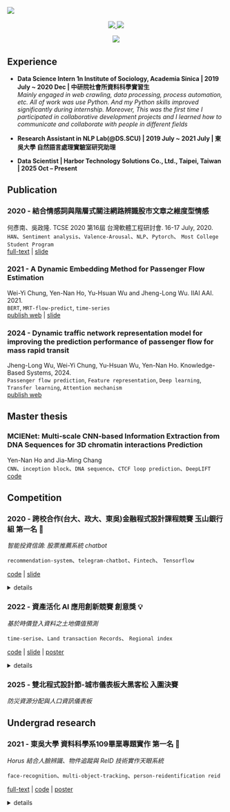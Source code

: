 ![](https://github.com/aaron1aaron2/aaron1aaron2/blob/main/img/Hello!%20I%E2%80%99m%20Aaron.png)

<!-- 狀態 -->
<p align=center>
    <a href="https://github.com/aaron1aaron2">
      <img src="https://github-readme-stats.vercel.app/api?username=aaron1aaron2&show_icons=true&theme=radical&card_width=250" />
        <!-- include_all_commits=true -->
    </a>
    <a href="https://github.com/aaron1aaron2">
      <img src="https://github-readme-stats.vercel.app/api/top-langs/?username=aaron1aaron2&layout=donut&theme=radical" />
    </a>
</p>

<!-- 指標 -->

<p align=center>
    <a href="https://github.com/aaron1aaron2">
      <img src="https://github-profile-trophy.vercel.app/?username=aaron1aaron2&theme=nord&no-frame=true&row=1&column=6" />
    </a>
</p>

<!-- 更新狀態  -->
<!-- 
<p align=center>
    <a href="https://github.com/aaron1aaron2">
      <img src="http://github-profile-summary-cards.vercel.app/api/cards/profile-details?username=aaron1aaron2&theme=radical" />
    </a>
</p>

 -->
## Experience
- **Data Science Intern 1n Institute of Sociology, Academia Sinica | 2019 July ~ 2020 Dec | 中研院社會所資料科學實習生** <br>
_Mainly engaged in web crawling, data processing, process automation, etc. All of work was use Python. And my Python skills improved significantly during internship. Moreover, This was the first time I participated in collaborative development projects and I learned how to communicate and collaborate with people in different fields_

- **Research Assistant in NLP Lab(@DS.SCU) | 2019 July ~ 2021 July | 東吳大學 自然語言處理實驗室研究助理** <br>


- **Data Scientist | Harbor Technology Solutions Co., Ltd., Taipei, Taiwan | 2025 Oct – Present**

## Publication
### **2020 - 結合情感詞與階層式關注網路辨識股市文章之維度型情感**

何彥南、吳政隆. TCSE 2020 第16屆 台灣軟體工程研討會. 16-17 July, 2020.
<br>`HAN`、`Sentiment analysis`、`Valence-Arousal`、`NLP`、`Pytorch`、 `Most College Student Program` 
<br>[full-text](https://github.com/aaron1aaron2/aaron1aaron2/blob/main/Conference/TCSE_2020/%E7%B5%90%E5%90%88%E6%83%85%E6%84%9F%E8%A9%9E%E8%88%87%E9%9A%8E%E5%B1%A4%E5%BC%8F%E9%97%9C%E6%B3%A8%E7%B6%B2%E8%B7%AF.pdf) | [slide](https://github.com/aaron1aaron2/aaron1aaron2/blob/main/Conference/TCSE_2020/slide.pdf) 


### **2021 - A Dynamic Embedding Method for Passenger Flow Estimation**

Wei-Yi Chung, Yen-Nan Ho, Yu-Hsuan Wu and Jheng-Long Wu. IIAI AAI. 2021.
<br>`BERT`, `MRT-flow-predict`, `time-series` 
<br>[publish web](https://doi.org/10.1109/IIAI-AAI53430.2021.00070) | [slide](https://github.com/aaron1aaron2/aaron1aaron2/blob/main/Conference/IIAI_2021/Conference_slide.pdf) 


### **2024 - Dynamic traffic network representation model for improving the prediction performance of passenger flow for mass rapid transit**

Jheng-Long Wu, Wei-Yi Chung, Yu-Hsuan Wu, Yen-Nan Ho. Knowledge-Based Systems, 2024.
<br>`Passenger flow prediction`, `Feature representation`, `Deep learning`, `Transfer learning`, `Attention mechanism`
<br>[publish web](https://doi.org/10.1016/j.knosys.2024.112442)

## Master thesis
### **MCIENet: Multi-scale CNN-based Information Extraction from DNA Sequences for 3D chromatin interactions Prediction**

Yen-Nan Ho and Jia-Ming Chang
<br> `CNN`、`inception block`、`DNA sequence`、`CTCF loop prediction`、`DeepLIFT`
<br>[code](https://github.com/changlabtw/MCIENet)

## Competition
### **2020 - 跨校合作(台大、政大、東吳)金融程式設計課程競賽 玉山銀行組 第一名 🥇**<br>
_智能投資信鴿: 股票推薦系統 chatbot_

`recommendation-system`、`telegram-chatbot`、`Fintech`、 `Tensorflow`

[code](https://github.com/aaron1aaron2/E.SUN_Fugle_project) | [slide](https://github.com/aaron1aaron2/E.SUN_Fugle_project/blob/master/%E7%8E%89%E5%B1%B1_%E9%A1%8C%E7%9B%AE%E4%BA%8C_%E7%B5%84%E5%88%A5%E4%B8%80.pdf)

<details>
<summary>details</summary><br><b>

![](https://github.com/aaron1aaron2/E.SUN_Fugle_project/blob/master/MVP/img/chatbot_flow.png)

</b></details>

### **2022 - 資產活化 AI 應用創新競賽 創意獎 💡**<br>
_基於時價登入資料之土地價值預測_

`time-serise`、`Land transaction Records`、 `Regional index` 

[code](https://github.com/aaron1aaron2/PropGman__Regional-index-predict-based-on-transaction-records) | [slide](https://github.com/aaron1aaron2/aaron1aaron2/blob/main/Competition/AI%20Asset%20activation%20Competition/%E8%B3%87%E7%94%A2%E6%B4%BB%E5%8C%96%20AI%20%E6%87%89%E7%94%A8%E5%89%B5%E6%96%B0%E7%AB%B6%E8%B3%BD_%E6%B1%BA%E8%B3%BD%E5%A0%B1%E5%91%8A.pdf) | [poster](https://github.com/aaron1aaron2/aaron1aaron2/blob/main/Competition/AI%20Asset%20activation%20Competition/%E6%B5%B7%E5%A0%B1.pdf)

<details>
<summary>details</summary><br><b>

![](https://github.com/aaron1aaron2/aaron1aaron2/blob/main/Competition/AI%20Asset%20activation%20Competition/%E6%B5%81%E7%A8%8B%E5%9C%96.png)

</b></details>


### 2025 - 雙北程式設計節-城市儀表板大黑客松 入圍決賽
_防災資源分配與人口資訊儀表板_

## Undergrad research
### **2021 - 東吳大學 資料科學系109畢業專題實作 第一名 🥇**<br>
_Horus 結合人臉辨識、物件追蹤與 ReID 技術實作天眼系統_ 

`face-recognition`、`multi-object-tracking`、`person-reidentification reid` 

[full-text](https://github.com/aaron1aaron2/aaron1aaron2/blob/main/SCU%20Undergrad%20research(bachelor)/Horus%20_%20%E7%B5%90%E5%90%88%E4%BA%BA%E8%87%89%E8%BE%A8%E8%AD%98%E3%80%81%E7%89%A9%E4%BB%B6%E8%BF%BD%E8%B9%A4%E8%88%87%20ReID%20%E6%8A%80%E8%A1%93%E5%AF%A6%E4%BD%9C%E5%A4%A9%E7%9C%BC%E7%B3%BB%E7%B5%B1_v1.pdf) | [code](https://github.com/aaron1aaron2/Horus) | [poster](https://github.com/aaron1aaron2/aaron1aaron2/blob/main/SCU%20Undergrad%20research(bachelor)/%E6%B5%B7%E5%A0%B1%E5%BD%B1%E5%8D%B0.pdf)
<br>

<details>
<summary>details</summary><br><b>

![](https://github.com/aaron1aaron2/aaron1aaron2/blob/main/SCU%20Undergrad%20research(bachelor)/flowSystem%20Architecture.png)

#### Demo
[![](https://img.youtube.com/vi/_Fw6MSzFeSw/0.jpg)](https://www.youtube.com/watch?v=_Fw6MSzFeSw)

</b></details>


<!--

## Course Project
### Deep learning
<br>

<details>
<summary>details</summary><br><b>

- **2021.9 ~ 2022.1 - PyTorch and Machine Learning - _final project_ | Pytorch 與機器學習 期末報告** 
    - Topic: _Prediction of bike shortage_
    - Language: `Python`、`Shell` 
    - Keyword: `youbike`、`time-serise`
    - Tool: `pytorch`、`GMAN` 
    - [code](https://github.com/aaron1aaron2/NCCU_110-1_pytorch-and-ML_Prediction-of-bike-shortage)

- **22022.2 ~ 2022.6 - Theory and Practice of Bioinformatics - _final project_ | 生物資訊概論 期末報告** 
    - Topic: _paper implements - "Multiscale and integrative single-cell Hi-C analysis with Higashi"_
    - Language: `Python`
    - Keyword: `single-cell Hi-C`、`hyper-graph`、`Bioinformatics`
    - Tool: `pytorch`、`Colab`、`Higashi`
    - [code](https://github.com/aaron1aaron2/NCCU_110-2_Theory-and-Practice-of-Bioinformatics_final)

</b></details>

### Machine learning
<br>

<details>
<summary>details</summary><br><b>

- **2021.9 ~ 2022.1 - Data Science - _final project_ |  資料科學 期末報告** <br>
    - Topic: _Credit Card Fraud Detection_
    - Language: `R` 
    - Keyword: `Imbalanced data`、`Binary classification`、`Decision tree`、`Credit Card transaction data`
    - Tool: `rpart` `ggplot`
    - [code](https://github.com/aaron1aaron2/NCCU_110-1_DS_final_Credit-Card-Fraud-Detection)

</b></details>

### Visualization
<br>

<details>
<summary>details</summary><br><b>

- **22022.2 ~ 2022.6 - Information Visualization - _final project_ | 資訊視覺化 期末報告** 
    - Topic: _U-Bike inventory information visualization_
    - Language: `Javascript`、`Python`
    - Keyword: `youbike`、`time-serise`、
    - Tool: `D3.js`、`Bootstrap`、`Jquery`、`Leaflet`
    - [code](https://github.com/aaron1aaron2/NCCU_110-2_Information_Visualization_final)

</b></details>

### Other
<br>

<details>
<summary>details</summary><br><b>

- **2021.9 ~ 2022.1 - JavaScript Application Design - _final project_ | JavaScript 應用程式設計 期末報告** 
    - Topic: _Refugee Ark_
    - Language: `Javascript`
    - Keyword: `game`、`refugee`
    - Tool: `node.js`、`p5.js`
    - [code](https://github.com/aaron1aaron2/NCCU_110-1_JS_final_refugee-game)

- **2022.2 ~ 2022.6 - Distributed System - _final project_ | 分散式系統 期末報告** 
    - Topic: _Data Remediation by Spark for Web Crawler_
    - Language: `Pythin`、`Shell`、`Ruby`
    - Keyword: `Crawler data rescue`、`Distributed System`、`time-serise`
    - Tool: `Vagrant`、`Spark`、`InfluxDB`、`Dash`
    - [code](https://github.com/aaron1aaron2/NCCU_110-2_Distributed-System-Spark_final) | [slide](https://github.com/aaron1aaron2/NCCU_110-2_Distributed-System-Spark_final/blob/main/doc/spark_final.pdf)
    
</b></details>

-->
